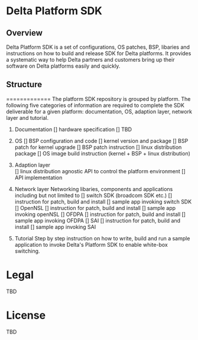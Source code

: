 # Delta Platform SDK


## Overview

Delta Platform SDK is a set of configurations, OS patches, BSP, libaries and instructions on how to build and release SDK for Delta platforms. It provides a systematic way to help Delta partners and customers bring up their software on Delta platforms easily and quickly.


## Structure
=============
The platform SDK repository is grouped by platform. The following five categories of information are required to complete the SDK deliverable for a given platform: documentation, OS, adaption layer, network layer and tutorial.

1. Documentation 
   [] hardware specification
   [] TBD

2. OS 
   [] BSP configuration and code
   [] kernel version and package 
   [] BSP patch for kernel upgrade 
   [] BSP patch instruction 
   [] linux distribution package 
   [] OS image build instruction (kernel + BSP + linux distribution)

3. Adaption layer  
   [] linux distribution agnostic API to control the platform environment 
   [] API implementation 

4. Network layer 
   Networking libaries, components and applications including but not limited to 
       [] switch SDK (broadcom SDK etc.)
            [] instruction for patch, build and install
            [] sample app invoking switch SDK
       [] OpenNSL 
            [] instruction for patch, build and install
            [] sample app invoking openNSL 
       [] OFDPA 
            [] instruction for patch, build and install
            [] sample app invoking OFDPA
       [] SAI
            [] instruction for patch, build and install
            [] sample app invoking SAI

5. Tutorial 
   Step by step instruction on how to write, build and run a sample application to invoke Delta's Platform SDK to enable white-box switching.


# Legal

TBD 

# License

TBD
